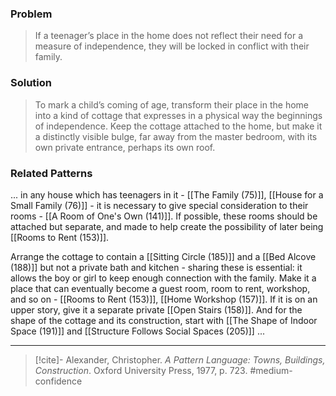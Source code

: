### Problem
>If a teenager’s place in the home does not reflect their need for a measure of independence, they will be locked in conflict with their family.

### Solution
>To mark a child’s coming of age, transform their place in the home into a kind of cottage that expresses in a physical way the beginnings of independence. Keep the cottage attached to the home, but make it a distinctly visible bulge, far away from the master bedroom, with its own private entrance, perhaps its own roof.

### Related Patterns
...  in any house which has teenagers in it - [[The Family (75)]], [[House for a Small Family (76)]] - it is necessary to give special consideration to their rooms - [[A Room of One's Own (141)]]. If possible, these rooms should be attached but separate, and made to help create the possibility of later being [[Rooms to Rent (153)]].

Arrange the cottage to contain a [[Sitting Circle (185)]] and a [[Bed Alcove (188)]] but not a private bath and kitchen - sharing these is essential: it allows the boy or girl to keep enough connection with the family. Make it a place that can eventually become a guest room, room to rent, workshop, and so on - [[Rooms to Rent (153)]], [[Home Workshop (157)]]. If it is on an upper story, give it a separate private [[Open Stairs (158)]]. And for the shape of the cottage and its construction, start with [[The Shape of Indoor Space (191)]] and [[Structure Follows Social Spaces (205)]] ...

---

> [!cite]- Alexander, Christopher. _A Pattern Language: Towns, Buildings, Construction_. Oxford University Press, 1977, p. 723.
> #medium-confidence 